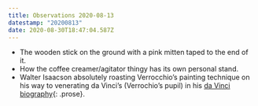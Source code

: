 ```yaml
---
title: Observations 2020-08-13
datestamp: "20200813"
date: 2020-08-30T18:47:04.587Z
---
```

- The wooden stick on the ground with a pink mitten taped to the end of it.
- How the coffee creamer/agitator thingy has its own personal stand.
- Walter Isaacson absolutely roasting Verrocchio’s painting technique on his way to venerating da Vinci’s (Verrochio’s pupil) in his [da Vinci biography](https://bookshop.org/a/10169/9781501139161){: .prose}.